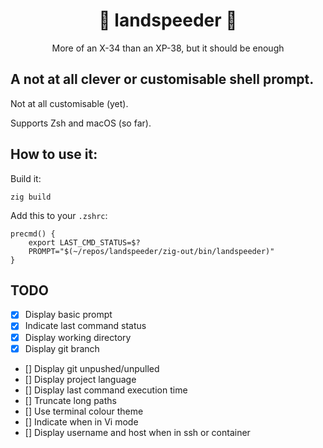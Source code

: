 <div align="center">
  <h1>💨 landspeeder 💨</h1>
  <p>More of an X-34 than an XP-38, but it should be enough</p>
</div>

## A not at all clever or customisable shell prompt.

Not at all customisable (yet).

Supports Zsh and macOS (so far).

## How to use it:

Build it:
```
zig build
```

Add this to your `.zshrc`:
```
precmd() {
    export LAST_CMD_STATUS=$?
    PROMPT="$(~/repos/landspeeder/zig-out/bin/landspeeder)"
}
```

## TODO

- [x] Display basic prompt
- [x] Indicate last command status 
- [x] Display working directory
- [x] Display git branch
- [] Display git unpushed/unpulled 
- [] Display project language
- [] Display last command execution time
- [] Truncate long paths
- [] Use terminal colour theme
- [] Indicate when in Vi mode
- [] Display username and host when in ssh or container
